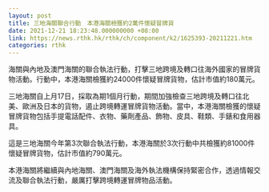 ```yaml
---
layout: post
title: 三地海關聯合行動　本港海關檢獲約2萬件懷疑冒牌貨
date: 2021-12-21 18:23:48.000000000 +08:00
link: https://news.rthk.hk/rthk/ch/component/k2/1625393-20211221.htm
categories: rthk
---
```


海關與內地及澳門海關的聯合執法行動，打擊三地跨境及轉口往海外國家的冒牌貨物活動。行動中，本港海關檢獲約24000件懷疑冒牌貨物，估計市值約180萬元。

三地海關自上月17日，採取為期1個月行動，期間加強檢查三地跨境及轉口往北美、歐洲及日本的貨物，遏止跨境轉運冒牌貨物活動。當中，本港海關檢獲的懷疑冒牌貨物包括手提電話配件、衣物、藥劑產品、飾物、皮具、鞋類、手錶和食用器具。

這是三地海關今年第3次聯合執法行動，本港海關於3次行動中共檢獲約81000件懷疑冒牌貨物，估計市值約790萬元。

本港海關將繼續與內地海關、澳門海關及海外執法機構保持緊密合作，透過情報交流及聯合執法行動，嚴厲打擊跨境轉運冒牌物品活動。
